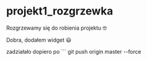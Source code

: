 # projekt1_rozgrzewka
Rozgrzewamy się do robienia projektu 🤓


Dobra, dodałem widget 😃

zadziałało dopiero po ``` git push origin master --force
